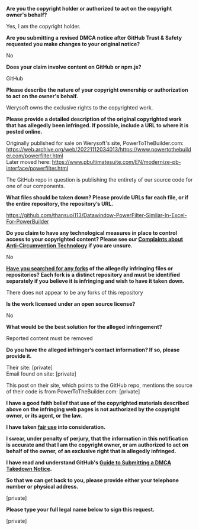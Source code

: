 **Are you the copyright holder or authorized to act on the copyright owner's behalf?**

Yes, I am the copyright holder.

**Are you submitting a revised DMCA notice after GitHub Trust & Safety requested you make changes to your original notice?**

No

**Does your claim involve content on GitHub or npm.js?**

GitHub

**Please describe the nature of your copyright ownership or authorization to act on the owner's behalf.**

Werysoft owns the exclusive rights to the copyrighted work.

**Please provide a detailed description of the original copyrighted work that has allegedly been infringed. If possible, include a URL to where it is posted online.**

Originally published for sale on Werysoft's site, PowerToTheBuilder.com: https://web.archive.org/web/20221112034013/https://www.powertothebuilder.com/powerfilter.html  
Later moved here: https://www.pbultimatesuite.com/EN/modernize-pb-interface/powerfilter.html

The GitHub repo in question is publishing the entirety of our source code for one of our components.

**What files should be taken down? Please provide URLs for each file, or if the entire repository, the repository’s URL.**

https://github.com/thansuoi113/Datawindow-PowerFilter-Similar-In-Excel-For-PowerBuilder

**Do you claim to have any technological measures in place to control access to your copyrighted content? Please see our <a href="https://docs.github.com/articles/guide-to-submitting-a-dmca-takedown-notice#complaints-about-anti-circumvention-technology">Complaints about Anti-Circumvention Technology</a> if you are unsure.**

No

**<a href="https://docs.github.com/articles/dmca-takedown-policy#b-what-about-forks-or-whats-a-fork">Have you searched for any forks</a> of the allegedly infringing files or repositories? Each fork is a distinct repository and must be identified separately if you believe it is infringing and wish to have it taken down.**

There does not appear to be any forks of this repository

**Is the work licensed under an open source license?**

No

**What would be the best solution for the alleged infringement?**

Reported content must be removed

**Do you have the alleged infringer’s contact information? If so, please provide it.**

Their site: [private]  
Email found on site: [private]  

This post on their site, which points to the GitHub repo, mentions the source of their code is from PowerToTheBuilder.com:
[private]  

**I have a good faith belief that use of the copyrighted materials described above on the infringing web pages is not authorized by the copyright owner, or its agent, or the law.**

**I have taken <a href="https://www.lumendatabase.org/topics/22">fair use</a> into consideration.**

**I swear, under penalty of perjury, that the information in this notification is accurate and that I am the copyright owner, or am authorized to act on behalf of the owner, of an exclusive right that is allegedly infringed.**

**I have read and understand GitHub's <a href="https://docs.github.com/articles/guide-to-submitting-a-dmca-takedown-notice/">Guide to Submitting a DMCA Takedown Notice</a>.**

**So that we can get back to you, please provide either your telephone number or physical address.**

[private]

**Please type your full legal name below to sign this request.**

[private]
